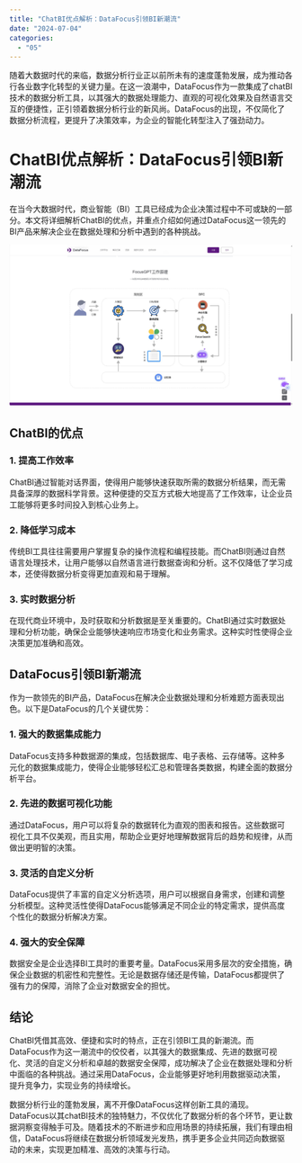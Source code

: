 ```yaml
---
title: "ChatBI优点解析：DataFocus引领BI新潮流"
date: "2024-07-04"
categories: 
  - "05"
---
```


随着大数据时代的来临，数据分析行业正以前所未有的速度蓬勃发展，成为推动各行各业数字化转型的关键力量。在这一浪潮中，DataFocus作为一款集成了chatBI技术的数据分析工具，以其强大的数据处理能力、直观的可视化效果及自然语言交互的便捷性，正引领着数据分析行业的新风尚。DataFocus的出现，不仅简化了数据分析流程，更提升了决策效率，为企业的智能化转型注入了强劲动力。

# ChatBI优点解析：DataFocus引领BI新潮流

在当今大数据时代，商业智能（BI）工具已经成为企业决策过程中不可或缺的一部分。本文将详细解析ChatBI的优点，并重点介绍如何通过DataFocus这一领先的BI产品来解决企业在数据处理和分析中遇到的各种挑战。

![](images/1718777737-focusGPT-scaled.jpg)

## ChatBI的优点

### 1\. 提高工作效率

ChatBI通过智能对话界面，使得用户能够快速获取所需的数据分析结果，而无需具备深厚的数据科学背景。这种便捷的交互方式极大地提高了工作效率，让企业员工能够将更多时间投入到核心业务上。

### 2\. 降低学习成本

传统BI工具往往需要用户掌握复杂的操作流程和编程技能。而ChatBI则通过自然语言处理技术，让用户能够以自然语言进行数据查询和分析。这不仅降低了学习成本，还使得数据分析变得更加直观和易于理解。

### 3\. 实时数据分析

在现代商业环境中，及时获取和分析数据是至关重要的。ChatBI通过实时数据处理和分析功能，确保企业能够快速响应市场变化和业务需求。这种实时性使得企业决策更加准确和高效。

## DataFocus引领BI新潮流

作为一款领先的BI产品，DataFocus在解决企业数据处理和分析难题方面表现出色。以下是DataFocus的几个关键优势：

### 1\. 强大的数据集成能力

DataFocus支持多种数据源的集成，包括数据库、电子表格、云存储等。这种多元化的数据集成能力，使得企业能够轻松汇总和管理各类数据，构建全面的数据分析平台。

### 2\. 先进的数据可视化功能

通过DataFocus，用户可以将复杂的数据转化为直观的图表和报告。这些数据可视化工具不仅美观，而且实用，帮助企业更好地理解数据背后的趋势和规律，从而做出更明智的决策。

### 3\. 灵活的自定义分析

DataFocus提供了丰富的自定义分析选项，用户可以根据自身需求，创建和调整分析模型。这种灵活性使得DataFocus能够满足不同企业的特定需求，提供高度个性化的数据分析解决方案。

### 4\. 强大的安全保障

数据安全是企业选择BI工具时的重要考量。DataFocus采用多层次的安全措施，确保企业数据的机密性和完整性。无论是数据存储还是传输，DataFocus都提供了强有力的保障，消除了企业对数据安全的担忧。

## 结论

ChatBI凭借其高效、便捷和实时的特点，正在引领BI工具的新潮流。而DataFocus作为这一潮流中的佼佼者，以其强大的数据集成、先进的数据可视化、灵活的自定义分析和卓越的数据安全保障，成功解决了企业在数据处理和分析中面临的各种挑战。通过采用DataFocus，企业能够更好地利用数据驱动决策，提升竞争力，实现业务的持续增长。

数据分析行业的蓬勃发展，离不开像DataFocus这样创新工具的涌现。DataFocus以其chatBI技术的独特魅力，不仅优化了数据分析的各个环节，更让数据洞察变得触手可及。随着技术的不断进步和应用场景的持续拓展，我们有理由相信，DataFocus将继续在数据分析领域发光发热，携手更多企业共同迈向数据驱动的未来，实现更加精准、高效的决策与行动。
